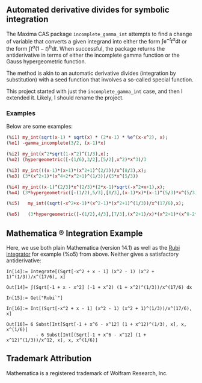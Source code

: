 ## Automated derivative divides for symbolic integration

The Maxima CAS package `incomplete_gamma_int` attempts to find a change of variable that converts 
a given integrand into either the form $\int \mathrm{e}^{-t} t^a  \mathrm{d}t$ or
the form $\int t^a (1-t)^b  \mathrm{d}t$. When successful, the package returns the 
antiderivative in terms of either the incomplete gamma function or the Gauss hypergeometric function. 

The method is akin to an automatic derivative divides (integration by substitution)
with a seed function that involves a so-called special function.

This project started with just the `incomplete_gamma_int` case, and then I extended it.
Likely, I should rename the project.

### Examples

Below are some examples:

```maxima
(%i1) my_int(sqrt(x-1) * sqrt(x) * (2*x-1) * %e^(x-x^2), x);
(%o1) -gamma_incomplete(3/2, (x-1)*x)

(%i2) my_int(x^2*sqrt(1-x^2)^(1/3),x);
(%o2) (hypergeometric([-(1/6),3/2],[5/2],x^2)*x^3)/3

(%i3) my_int(((x-1)*(x+1)*(x^2+1)^(2/3))/x^(8/3),x);
(%o3) (3*(x^2+1)*(x^4+2*x^2+1)^(1/3))/(5*x^(5/3))

(%i4) my_int((x-1)^(2/3)*x^(2/3)*(2*x-1)*sqrt(-x^2+x+1),x);
(%o4) (3*hypergeometric([-(1/2),5/3],[8/3],(x-1)*x)*(x-1)^(5/3)*x^(5/3))/5

(%i5)	my_int((sqrt(-x^2+x-1)*(x^2-1)*(x^2+1)^(1/3))/x^(17/6),x);

(%o5)	(3*hypergeometric([-(1/2),4/3],[7/3],(x^2+1)/x)*(x^2+1)*(x^8-2*x^6+2*x^2-1)^(1/3))/(4*x^(4/3)*(x^6-3*x^4+3*x^2-1)^(1/3))
```

## Mathematica ® Integration Example

Here, we use both plain Mathematica (version 14.1) as well as the [Rubi integrator](https://rulebasedintegration.org/) for example (%o5) from above. Neither gives a satisfactory antiderivative:




```
In[14]:= Integrate[(Sqrt[-x^2 + x - 1] (x^2 - 1) (x^2 + 1)^(1/3))/x^(17/6), x]

Out[14]= ∫(Sqrt[-1 + x - x^2] (-1 + x^2) (1 + x^2)^(1/3))/x^(17/6) dx

In[15]:= Get["Rubi`"]

In[16]:= Int[(Sqrt[-x^2 + x - 1] (x^2 - 1) (x^2 + 1)^(1/3))/x^(17/6), x]

Out[16]= 6 Subst[Int[Sqrt[-1 + x^6 - x^12] (1 + x^12)^(1/3), x], x, x^(1/6)] 
           - 6 Subst[Int[(Sqrt[-1 + x^6 - x^12] (1 + x^12)^(1/3))/x^12, x], x, x^(1/6)]
```
 
## Trademark Attribution

Mathematica is a registered trademark of Wolfram Research, Inc.